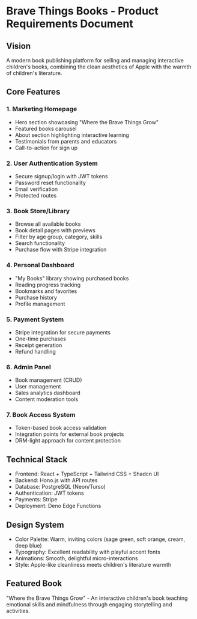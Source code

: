 # Brave Things Books - Product Requirements Document

## Vision
A modern book publishing platform for selling and managing interactive children's books, combining the clean aesthetics of Apple with the warmth of children's literature.

## Core Features

### 1. Marketing Homepage
- Hero section showcasing "Where the Brave Things Grow"
- Featured books carousel
- About section highlighting interactive learning
- Testimonials from parents and educators
- Call-to-action for sign up

### 2. User Authentication System
- Secure signup/login with JWT tokens
- Password reset functionality
- Email verification
- Protected routes

### 3. Book Store/Library
- Browse all available books
- Book detail pages with previews
- Filter by age group, category, skills
- Search functionality
- Purchase flow with Stripe integration

### 4. Personal Dashboard
- "My Books" library showing purchased books
- Reading progress tracking
- Bookmarks and favorites
- Purchase history
- Profile management

### 5. Payment System
- Stripe integration for secure payments
- One-time purchases
- Receipt generation
- Refund handling

### 6. Admin Panel
- Book management (CRUD)
- User management
- Sales analytics dashboard
- Content moderation tools

### 7. Book Access System
- Token-based book access validation
- Integration points for external book projects
- DRM-light approach for content protection

## Technical Stack
- Frontend: React + TypeScript + Tailwind CSS + Shadcn UI
- Backend: Hono.js with API routes
- Database: PostgreSQL (Neon/Turso)
- Authentication: JWT tokens
- Payments: Stripe
- Deployment: Deno Edge Functions

## Design System
- Color Palette: Warm, inviting colors (sage green, soft orange, cream, deep blue)
- Typography: Excellent readability with playful accent fonts
- Animations: Smooth, delightful micro-interactions
- Style: Apple-like cleanliness meets children's literature warmth

## Featured Book
"Where the Brave Things Grow" - An interactive children's book teaching emotional skills and mindfulness through engaging storytelling and activities.